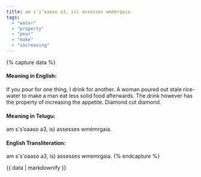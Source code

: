 ```yaml
---
title: am s's’oaaso a3, is) assesses wmémrgaia.
tags:
  - "water"
  - "property"
  - "pour"
  - "make"
  - "increasing"
---
```


{% capture data %}
#### Meaning in English:
If you pour for one thing, I drink for another.
A woman poured out stale rice-water to make a man eat less solid food afterwards. The drink however has the property of increasing the appetite.
Diamond cut diamond.

#### Meaning in Telugu:
am s's’oaaso a3, is) assesses wmémrgaia.

#### English Transliteration:
am s's'oaaso a3, is) assesses wmemrgaia.
{% endcapture %}

<div class="notice">{{ data | markdownify }}</div>

